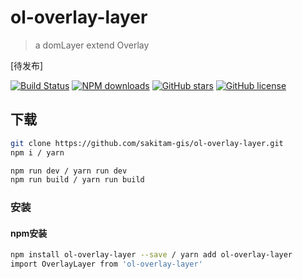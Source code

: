 # ol-overlay-layer

> a domLayer extend Overlay

[待发布]

[![Build Status](https://travis-ci.org/sakitam-gis/ol-overlay-layer.svg?branch=master)](https://www.travis-ci.org/sakitam-gis/ol-overlay-layer)
[![NPM downloads](https://img.shields.io/npm/dm/ol-overlay-layer.svg)](https://npmjs.org/package/ol-overlay-layer)
[![GitHub stars](https://img.shields.io/github/stars/sakitam-gis/ol-overlay-layer.svg)](https://github.com/sakitam-gis/ol-overlay-layer/stargazers)
[![GitHub license](https://img.shields.io/badge/license-MIT-blue.svg)](https://raw.githubusercontent.com/sakitam-gis/ol-overlay-layer/master/LICENSE)

## 下载


```bash
git clone https://github.com/sakitam-gis/ol-overlay-layer.git
npm i / yarn

npm run dev / yarn run dev
npm run build / yarn run build
```

### 安装

#### npm安装

```bash
npm install ol-overlay-layer --save / yarn add ol-overlay-layer
import OverlayLayer from 'ol-overlay-layer'
```
